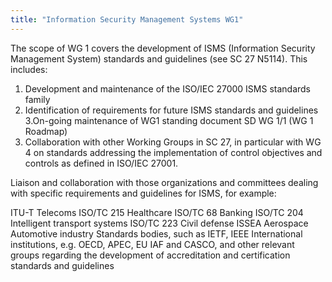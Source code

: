 ```yaml
---
title: "Information Security Management Systems WG1"
---
```


The scope of WG 1 covers the development of ISMS (Information Security Management System) standards and guidelines (see SC 27 N5114). This includes:

1. Development and maintenance of the ISO/IEC 27000 ISMS standards family
2. Identification of requirements for future ISMS standards and guidelines
3.On-going maintenance of WG1 standing document SD WG 1/1 (WG 1 Roadmap)
4. Collaboration with other Working Groups in SC 27, in particular with WG 4 on standards addressing the implementation of control objectives and controls as defined in ISO/IEC 27001.

Liaison and collaboration with those organizations and committees dealing with specific requirements and guidelines for ISMS, for example:

ITU-T Telecoms
ISO/TC 215 Healthcare
ISO/TC 68 Banking
ISO/TC 204 Intelligent transport systems
ISO/TC 223 Civil defense
ISSEA
Aerospace
Automotive industry
Standards bodies, such as IETF, IEEE
International institutions, e.g. OECD, APEC, EU
IAF and CASCO, and other relevant groups regarding the development of accreditation and certification standards and guidelines

